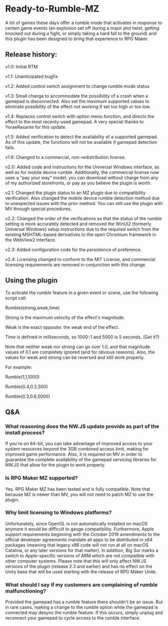 # Ready-to-Rumble-MZ

A lot of games these days offer a rumble mode that activates in response to certain game events (an explosion set off during a major plot twist, getting knocked out during a fight, or simply taking a hard fall to the ground) and this plugin has been designed to bring that experience to RPG Maker.

## Release history:

v1.0: Initial RTM

v1.1: Unanticipated bugfix

v1.2: Added control switch assignment to change rumble mode status

v1.3: Small change to accommodate the possibility of a crash when a gamepad is disconnected. Also set the maximum supported values to eliminate possibility of the effect not working if set too high or too low.

v1.4: Replaces control switch with option menu function, and directs the effect to the most recenty-used gamepad. A very special thanks to YoraeRasante for this update.

v1.5: Added verification to detect the availability of a supported gamepad. As of this update, the functions will not be available if gamepad detection fails.

v1.6: Changed to a commercial, non-redistribution license.

v2.0: Added code and instructions for the Universal Windows interface, as well as for mobile device rumble. Additionally, the commercial license now uses a "pay your way" model; you can download without charge from any of my authorized storefronts, or pay as you believe the plugin is worth.

v2.1: Changed the plugin status to an MZ plugin due to compatibility verification. Also changed the mobile device rumble detection method due to unexpected issues with the prior method. You can still use the plugin with MV through special procedures.

v2.2: Changed the order of the verifications so that the status of the rumble setting is more accurately detected and removed the WinUI2 (formerly Universal Windows) setup instructions due to the required switch from the existing MSHTML-based derivatives to the open Chromium framework in the WebView2 interface.

v2.3: Added configuration code for the persistence of preference.

v2.4: Licensing changed to conform to the MIT License, and commercial licensing requirements are removed in conjunction with this change.

## Using the plugin

To activate the rumble feature in a given event or scene, use the following script call:

Rumble(strong,weak,time)

Strong is the maximum velocity of the effect's magnitude.

Weak is the exact opposite: the weak end of the effect.

Time is defined in milliseconds, so 1000::1 and 5000 is 5 seconds. (Get it?)

Note that neither weak nor strong can go over 1.0, and that magnitude values of 0.1 are completely ignored (and for obvious reasons). Also, the values for weak and strong can be reversed and still work properly.

For example:

Rumble(1,1,1000)

Rumble(0.4,0.2,500)

Rumble(0.3,0.6,5000)

## Q&A

### What reasoning does the NW.JS update provide as part of the install process?
If you're on 64-bit, you can take advantage of improved access to your system resources beyond the 3GB combined access limit, making for improved game performance. Also, it is required on MV in order to guarantee the complete availability of the gamepad servicing libraries for NW.JS that allow for the plugin to work properly.

### Is RPG Maker MZ supported?
Yes. RPG Maker MZ has been tested and is fully compatible. Note that because MZ is newer than MV, you will not need to patch MZ to use the plugin.

### Why limit licensing to Windows platforms?
Unfortunately, since OpenGL is not automatically installed on macOS anymore it would be difficult to gauge compatibility. Furthermore, Apple support requirements beginning with the October 2019 amendments to the official developer agreements mandate all apps to be distributed in x64 packages (meaning that legacy x86 code will not run at all on macOS Catalina, or any later versions for that matter). In addition, Big Sur marks a switch to Apple-specific versions of ARM which are not compatible with other computer systems. Please note that this will only affect NW.JS versions of the plugin (release 2.3 and earlier) and has no effect on the Unity base that will be used starting with the release of RPG Maker Unite.

### What should I say if my customers are complaining of rumble malfunctioning?
Provided the gamepad has a rumble feature there shouldn't be an issue. But in rare cases, making a change to the rumble option while the gamepad is connected may desync the rumble feature. If this occurs, simply unplug and reconnect your gamepad to cycle access to the rumble interface.
